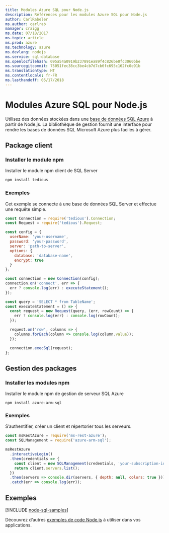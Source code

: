 ```yaml
---
title: Modules Azure SQL pour Node.js
description: Références pour les modules Azure SQL pour Node.js
author: CarlRabeler
ms.author: carlrab
manager: craigg
ms.date: 07/18/2017
ms.topic: article
ms.prod: azure
ms.technology: azure
ms.devlang: nodejs
ms.service: sql-database
ms.openlocfilehash: 095a54a0919b237891ea89f4c826be0fc3060bbe
ms.sourcegitcommit: 75051fec38cc3be4cb7d7cb6fc695c162fc0e91b
ms.translationtype: HT
ms.contentlocale: fr-FR
ms.lasthandoff: 05/17/2018
---
```

# <a name="azure-sql-modules-for-nodejs"></a>Modules Azure SQL pour Node.js

Utilisez des données stockées dans une [base de données SQL Azure](https://docs.microsoft.com/azure/sql-database/sql-database-technical-overview) à partir de Node.js.
La bibliothèque de gestion fournit une interface pour rendre les bases de données SQL Microsoft Azure plus faciles à gérer.

## <a name="client-package"></a>Package client

### <a name="install-the-npm-module"></a>Installer le module npm

Installer le module npm client de SQL Server

```bash
npm install tedious
```

### <a name="example"></a>Exemples

Cet exemple se connecte à une base de données SQL Server et effectue une requête simple.

```javascript
const Connection = require('tedious').Connection;
const Request = require('tedious').Request;

const config = {
  userName: 'your-username',
  password: 'your-password',
  server: 'path-to-server',
  options: {
    database: 'database-name',
    encrypt: true
  }
};

const connection = new Connection(config);
connection.on('connect', err => {
  err ? console.log(err) : executeStatement();
});

const query = 'SELECT * from TableName';
const executeStatement = () => {
  const request = new Request(query, (err, rowCount) => {
    err ? console.log(err) : console.log(rowCount);
  });

  request.on('row', columns => {
    columns.forEach(column => console.log(column.value));
  });

  connection.execSql(request);
};
```

## <a name="management-package"></a>Gestion des packages

### <a name="install-npm-modules"></a>Installer les modules npm

Installer le module npm de gestion de serveur SQL Azure

```
npm install azure-arm-sql
```   

### <a name="example"></a>Exemples

S’authentifier, créer un client et répertorier tous les serveurs.

```javascript
const msRestAzure = require('ms-rest-azure');
const SQLManagement = require('azure-arm-sql');

msRestAzure
  .interactiveLogin()
  .then(credentials => {
    const client = new SQLManagement(credentials, 'your-subscription-id');
    return client.servers.list();
  })
  .then(servers => console.dir(servers, { depth: null, colors: true }))
  .catch(err => console.log(err));
```

## <a name="samples"></a>Exemples

[!INCLUDE [node-sql-samples](../docs-ref-conceptual/includes/sql-samples.md)]

Découvrez d’autres [exemples de code Node.js](https://azure.microsoft.com/resources/samples/?platform=nodejs) à utiliser dans vos applications.
